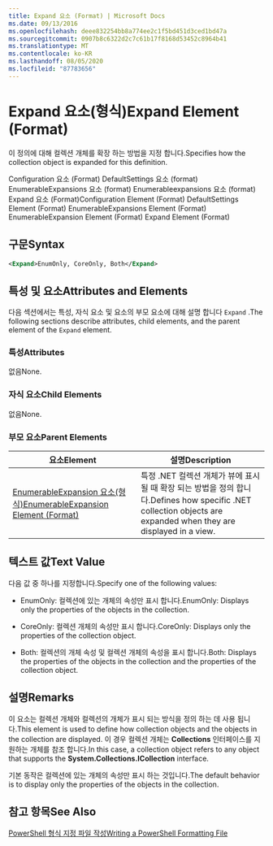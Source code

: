 ```yaml
---
title: Expand 요소 (Format) | Microsoft Docs
ms.date: 09/13/2016
ms.openlocfilehash: deee832254bb8a774ee2c1f5bd451d3ced1bd47a
ms.sourcegitcommit: 0907b8c6322d2c7c61b17f8168d53452c8964b41
ms.translationtype: MT
ms.contentlocale: ko-KR
ms.lasthandoff: 08/05/2020
ms.locfileid: "87783656"
---
```

# <a name="expand-element-format"></a><span data-ttu-id="79961-102">Expand 요소(형식)</span><span class="sxs-lookup"><span data-stu-id="79961-102">Expand Element (Format)</span></span>

<span data-ttu-id="79961-103">이 정의에 대해 컬렉션 개체를 확장 하는 방법을 지정 합니다.</span><span class="sxs-lookup"><span data-stu-id="79961-103">Specifies how the collection object is expanded for this definition.</span></span>

<span data-ttu-id="79961-104">Configuration 요소 (Format) DefaultSettings 요소 (format) EnumerableExpansions 요소 (format) Enumerableexpansions 요소 (format) Expand 요소 (Format)</span><span class="sxs-lookup"><span data-stu-id="79961-104">Configuration Element (Format) DefaultSettings Element (Format) EnumerableExpansions Element (Format) EnumerableExpansion Element (Format) Expand Element (Format)</span></span>

## <a name="syntax"></a><span data-ttu-id="79961-105">구문</span><span class="sxs-lookup"><span data-stu-id="79961-105">Syntax</span></span>

```xml
<Expand>EnumOnly, CoreOnly, Both</Expand>
```

## <a name="attributes-and-elements"></a><span data-ttu-id="79961-106">특성 및 요소</span><span class="sxs-lookup"><span data-stu-id="79961-106">Attributes and Elements</span></span>

<span data-ttu-id="79961-107">다음 섹션에서는 특성, 자식 요소 및 요소의 부모 요소에 대해 설명 합니다 `Expand` .</span><span class="sxs-lookup"><span data-stu-id="79961-107">The following sections describe attributes, child elements, and the parent element of the `Expand` element.</span></span>

### <a name="attributes"></a><span data-ttu-id="79961-108">특성</span><span class="sxs-lookup"><span data-stu-id="79961-108">Attributes</span></span>

<span data-ttu-id="79961-109">없음</span><span class="sxs-lookup"><span data-stu-id="79961-109">None.</span></span>

### <a name="child-elements"></a><span data-ttu-id="79961-110">자식 요소</span><span class="sxs-lookup"><span data-stu-id="79961-110">Child Elements</span></span>

<span data-ttu-id="79961-111">없음</span><span class="sxs-lookup"><span data-stu-id="79961-111">None.</span></span>

### <a name="parent-elements"></a><span data-ttu-id="79961-112">부모 요소</span><span class="sxs-lookup"><span data-stu-id="79961-112">Parent Elements</span></span>

|<span data-ttu-id="79961-113">요소</span><span class="sxs-lookup"><span data-stu-id="79961-113">Element</span></span>|<span data-ttu-id="79961-114">설명</span><span class="sxs-lookup"><span data-stu-id="79961-114">Description</span></span>|
|-------------|-----------------|
|[<span data-ttu-id="79961-115">EnumerableExpansion 요소(형식)</span><span class="sxs-lookup"><span data-stu-id="79961-115">EnumerableExpansion Element (Format)</span></span>](./enumerableexpansion-element-format.md)|<span data-ttu-id="79961-116">특정 .NET 컬렉션 개체가 뷰에 표시 될 때 확장 되는 방법을 정의 합니다.</span><span class="sxs-lookup"><span data-stu-id="79961-116">Defines how specific .NET collection objects are expanded when they are displayed in a view.</span></span>|

## <a name="text-value"></a><span data-ttu-id="79961-117">텍스트 값</span><span class="sxs-lookup"><span data-stu-id="79961-117">Text Value</span></span>

<span data-ttu-id="79961-118">다음 값 중 하나를 지정합니다.</span><span class="sxs-lookup"><span data-stu-id="79961-118">Specify one of the following values:</span></span>

- <span data-ttu-id="79961-119">EnumOnly: 컬렉션에 있는 개체의 속성만 표시 합니다.</span><span class="sxs-lookup"><span data-stu-id="79961-119">EnumOnly: Displays only the properties of the objects in the collection.</span></span>

- <span data-ttu-id="79961-120">CoreOnly: 컬렉션 개체의 속성만 표시 합니다.</span><span class="sxs-lookup"><span data-stu-id="79961-120">CoreOnly: Displays only the properties of the collection object.</span></span>

- <span data-ttu-id="79961-121">Both: 컬렉션의 개체 속성 및 컬렉션 개체의 속성을 표시 합니다.</span><span class="sxs-lookup"><span data-stu-id="79961-121">Both: Displays the properties of the objects in the collection and the properties of the collection object.</span></span>

## <a name="remarks"></a><span data-ttu-id="79961-122">설명</span><span class="sxs-lookup"><span data-stu-id="79961-122">Remarks</span></span>

<span data-ttu-id="79961-123">이 요소는 컬렉션 개체와 컬렉션의 개체가 표시 되는 방식을 정의 하는 데 사용 됩니다.</span><span class="sxs-lookup"><span data-stu-id="79961-123">This element is used to define how collection objects and the objects in the collection are displayed.</span></span> <span data-ttu-id="79961-124">이 경우 컬렉션 개체는 **Collections** 인터페이스를 지 원하는 개체를 참조 합니다.</span><span class="sxs-lookup"><span data-stu-id="79961-124">In this case, a collection object refers to any object that supports the  **System.Collections.ICollection** interface.</span></span>

<span data-ttu-id="79961-125">기본 동작은 컬렉션에 있는 개체의 속성만 표시 하는 것입니다.</span><span class="sxs-lookup"><span data-stu-id="79961-125">The default behavior is to display only the properties of the objects in the collection.</span></span>

## <a name="see-also"></a><span data-ttu-id="79961-126">참고 항목</span><span class="sxs-lookup"><span data-stu-id="79961-126">See Also</span></span>

[<span data-ttu-id="79961-127">PowerShell 형식 지정 파일 작성</span><span class="sxs-lookup"><span data-stu-id="79961-127">Writing a PowerShell Formatting File</span></span>](./writing-a-powershell-formatting-file.md)
